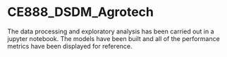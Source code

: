# CE888_DSDM_Agrotech

The data processing and exploratory analysis has been carried out in a jupyter notebook. The models have been built and all of the performance metrics have been displayed for reference. 

